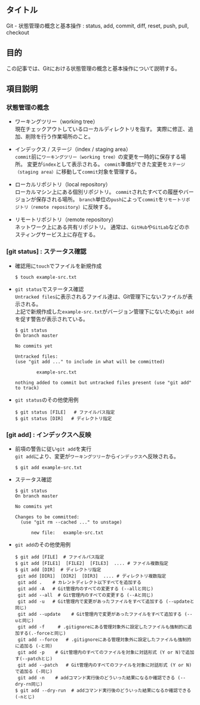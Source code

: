## タイトル
Git - 状態管理の概念と基本操作 : status, add, commit, diff, reset, push, pull, checkout

## 目的
この記事では、Gitにおける状態管理の概念と基本操作について説明する。

## 項目説明
### 状態管理の概念
- ワーキングツリー（working tree）<br>
現在チェックアウトしているローカルディレクトリを指す。
実際に修正、追加、削除を行う作業場所のこと。

- インデックス / ステージ（index / staging area）<br>
`commit`前に`ワーキングツリー（working tree）`の変更を一時的に保存する場所。
変更が`index`として表示される。
`commit`準備ができた変更を`ステージ（staging area）`に移動して`commit`対象を管理する。

- ローカルリポジトリ（local repository）<br>
ローカルマシン上にある個別リポジトリ。
`commit`されたすべての履歴やバージョンが保存される場所。
`branch`単位の`push`によって`commit`を`リモートリポジトリ（remote repository）`に反映する。

- リモートリポジトリ（remote repository）<br>
ネットワーク上にある共有リポジトリ。
通常は、`GitHub`や`GitLab`などのホスティングサービス上に存在する。

### [git status] : ステータス確認
- 確認用に`touch`でファイルを新規作成
  ```
  $ touch example-src.txt
  ```
- `git status`でステータス確認<br>
`Untracked files`に表示されるファイル達は、Git管理下にないファイルが表示される。<br>
上記で新規作成した`example-src.txt`がバージョン管理下にないため`git add`を促す警告が表示されている。<br>
  ```
  $ git status
  On branch master

  No commits yet

  Untracked files:
  (use "git add ..." to include in what will be committed)

          example-src.txt

  nothing added to commit but untracked files present (use "git add" to track)
  ```

- `git status`のその他使用例
  ```
  $ git status [FILE]   # ファイルパス指定
  $ git status [DIR]   # ディレクトリ指定
  ```

### [git add] : インデックスへ反映
- 前項の警告に従い`git add`を実行<br>
`git add`により、変更が`ワーキングツリー`から`インデックス`へ反映される。<br>
  ```
  $ git add example-src.txt
  ```

- ステータス確認<br>
  ```
  $ git status
  On branch master

  No commits yet

  Changes to be committed:
    (use "git rm --cached ..." to unstage)

        new file:   example-src.txt
  ```

- `git add`のその他使用例
  ```
  $ git add [FILE]  # ファイルパス指定
  $ git add [FILE1]  [FILE2]  [FILE3]  .... # ファイル複数指定
  $ git add [DIR]  # ディレクトリ指定
   git add [DIR1]  [DIR2]  [DIR3]  .... # ディレクトリ複数指定
   git add .    # カレントディレクト以下すべてを追加する
   git add -A   # Git管理内のすべての変更する (--allと同じ)
   git add --all  # Git管理内のすべての変更する (--Aと同じ)
   git add -u   # Git管理内で変更があったファイルをすべて追加する (--updateと同じ)
   git add --update    # Git管理内で変更があったファイルをすべて追加する (--uと同じ)
   git add -f     # .gitignoreにある管理対象外に設定したファイルも強制的に追加する(.-forceと同じ)
   git add --force   # .gitignoreにある管理対象外に設定したファイルも強制的に追加る (-と同)
   git add -p    # Git管理内のすべてのファイルを対象に対話形式 (Y or N)で追加す(--patchとじ)
   git add --patch   # Git管理内のすべてのファイルを対象に対話形式 (Y or N)で追加る (-同じ)
   git add -n    # addコマンド実行後のどういった結果になるか確認できる (--dry-rn同じ)
  $ git add --dry-run  # addコマンド実行後のどういった結果になるか確認できる (-nとじ)
  ```
